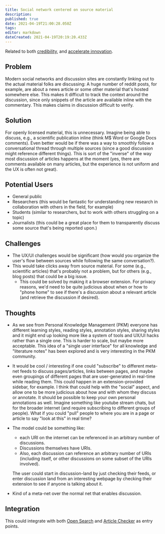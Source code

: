 ```yaml
---
title: Social network centered on source material
description: 
published: true
date: 2021-04-19T21:00:28.058Z
tags: 
editor: markdown
dateCreated: 2021-04-19T20:19:20.433Z
---
```


Related to both [credibility](credibility), and [accelerate innovation](accelerate-innovation).

## Problem

Modern social networks and discussion sites are constantly linking out to the
actual material folks are discussing:  A huge number of reddit posts, for
example, are about a news article or some other material that's hosted
somewhere else.  This makes it difficult to track the context around the
discussion, since only snippets of the article are available inline with the
commentary.  This makes claims in discussion difficult to verify.

## Solution

For openly licensed material, this is unnecessary.  Imagine being able to
discuss, e.g., a scientific publication inline (think M$ Word or Google Docs
comments).  Even better would be if there was a way to smoothly follow a
conversational thread through multiple sources (since a good discussion might
reference different things).  This is sort of the "inverse" of the way most
discussion of articles happens at the moment (yes, there are comments available
on many articles, but the experience is not uniform and the UX is often not
great).

## Potential Users
- General public
- Researchers (this would be fantastic for understanding new research in
  collaboration with others in the field, for example)
- Students (similar to researchers, but to work with others struggling on a
  topic)
- Journalists (this could be a great place for them to transparently discuss
  some source that's being reported upon.)

## Challenges
- The UX/UI challenges would be significant (how would you organize the user's
  flow between sources while following the same conversation?).
- This would take clicks away from source material.  For some (e.g., scientific
  articles) that's probably not a problem, but for others (e.g., blog posts)
  that could be a big issue.
  - This could be solved by making it a browser extension.  For privacy
    reasons, we'd need to be quite judicious about when or how to "phone home"
    to see if there's a discussion about a relevant article (and retrieve the
    discussion if desired).
    
## Thoughts
- As we see from Personal Knowledge Management (PKM) everyone has different
  learning styles, reading styles, annotation styles, sharing styles and
  it might end up looking more like a system of tools and UX/UI hacks rather
  than a single one. This is harder to scale, but maybe more acceptable. This
  idea of a "single user interface" for all knowledge and "literature notes"
  has been explored and is very interesting in the PKM community.
- It would be cool / interesting if one could "subscribe" to different meta-net
  feeds to discuss pages/articles, links between pages, and maybe even
  groupings of different pages that are user-generated in real-time while
  reading them.  This could happen in an extension-provided sidebar, for
  example.  I think that could help with the "social" aspect, and allow one to
  be more judicious about how and with whom they discuss or annotate.  It
  should be possible to keep your own personal annotations as well.  Imagine
  something like youtube stream chats, but for the broader internet (and
  require subscribing to different groups of people).  What if you could "pull"
  people to where you are in a page or article to say "look at this" in real
  time?
- The model could be something like:
  - each URI on the internet can be referenced in an arbitrary number of
    discussions.
  - Discussions themselves have URIs.
  - Also, each discussion can reference an arbitrary number of URIs (including
    itself, or other discussions on some subset of the URIs involved).

  The user could start in discussion-land by just checking their feeds, or
  enter discussion land from an interesting webpage by checking their extension
  to see if anyone is talking about it.
- Kind of a meta-net over the normal net that enables discussion.
  
## Integration

This could integrate with both [Open Search](open-search) and
[Article Checker](article-checker) as entry points.
